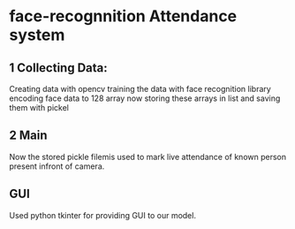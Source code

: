 # face-recognnition Attendance system
## 1 Collecting Data:
Creating data with opencv 
training the data with face recognition library encoding face data to 128 array 
now storing these arrays in list and saving them with pickel 
## 2 Main
Now the stored pickle filemis used to mark live attendance of known person present infront of camera.
## GUI
Used python tkinter for providing GUI to our model.
